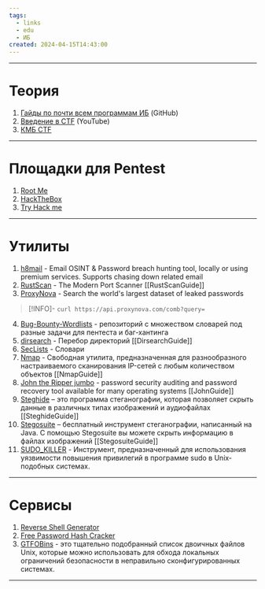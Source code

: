 ```yaml
---
tags:
  - links
  - edu
  - ИБ
created: 2024-04-15T14:43:00
---
```

---
# Теория
1. [Гайды по почти всем программам ИБ](https://github.com/Snifer/security-cheatsheets) (GitHub)
2. [Введение в CTF](https://www.youtube.com/playlist?list=PLBEaLodiQrUZH1AnN2RBqS789cpUlSu4f) (YouTube)
3. [КМБ CTF](https://kmb.cybber.ru/)


---
# Площадки для Pentest

1. [Root Me](https://www.root-me.org/?lang=ru)
2. [HackTheBox](https://www.hackthebox.com/)
3. [Try Hack me](https://tryhackme.com/)

---
# Утилиты

1. [h8mail](https://github.com/khast3x/h8mail) - Email OSINT & Password breach hunting tool, locally or using premium services. Supports chasing down related email
2. [RustScan](https://github.com/RustScan/RustScan) - The Modern Port Scanner [[RustScanGuide]]
3. [ProxyNova](https://www.proxynova.com/tools/comb/) - Search the world's largest dataset of leaked passwords
> [!INFO]-
>  `curl https://api.proxynova.com/comb?query=`


4. [Bug-Bounty-Wordlists](https://github.com/YaS5in3/Bug-Bounty-Wordlists) - репозиторий с множеством словарей под разные задачи для пентеста и баг-хантинга
5. [dirsearch](https://github.com/maurosoria/dirsearch) - Перебор директорий [[DirsearchGuide]]
6. [SecLists](https://github.com/danielmiessler/SecLists) - Словари
7. [Nmap](https://nmap.org/download.html) - Cвободная утилита, предназначенная для разнообразного настраиваемого сканирования IP-сетей с любым количеством объектов [[NmapGuide]]
8. [John the Ripper jumbo](https://www.kali.org/tools/john/) - password security auditing and password recovery tool available for many operating systems [[JohnGuide]]
9. [Steghide](https://steghide.sourceforge.net/) – это программа стеганографии, которая позволяет скрыть данные в различных типах изображений и аудиофайлах [[SteghideGuide]]
10. [Stegosuite](https://github.com/osde8info/stegosuite) – бесплатный инструмент стеганографии, написанный на Java. С помощью Stegosuite вы можете скрыть информацию в файлах изображений [[StegosuiteGuide]]
11. [SUDO_KILLER](https://github.com/TH3xACE/SUDO_KILLER) - Инструмент, предназначенный для использования уязвимости повышения привилегий в программе sudo в Unix-подобных системах.
---
# Сервисы

1. [Reverse Shell Generator](https://www.revshells.com/)
2. [Free Password Hash Cracker](https://crackstation.net/)
3. [GTFOBins](https://github.com/GTFOBins/GTFOBins.github.io) - это тщательно подобранный список двоичных файлов Unix, которые можно использовать для обхода локальных ограничений безопасности в неправильно сконфигурированных системах.

---